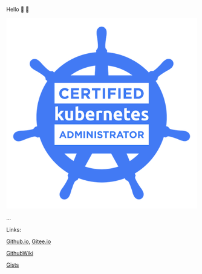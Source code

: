 <!--
**nianjiang/nianjiang** is a ✨ _special_ ✨ repository because its `README.md` (this file) appears on your GitHub profile.

Here are some ideas to get you started:

- 🔭 I’m currently working on ...
- 🌱 I’m currently learning ...
- 👯 I’m looking to collaborate on ...
- 🤔 I’m looking for help with ...
- 💬 Ask me about ...
- 📫 How to reach me: ...
- 😄 Pronouns: ...
- ⚡ Fun fact: ...
-->

Hello :wave: :wave:

![Pass CKA](./pics/cka.png)

...

Links:

[Github.io](https://nianjiang.github.io/),  [Gitee.io](https://jnh.gitee.io/)

[GithubWiki](https://github.com/nianjiang/nianjiang.github.io/wiki)

[Gists](https://gist.github.com/nianjiang)

[]()

[]()

[]()

[]()

[]()

[]()

[]()

[]()

[]()

[]()

[]()

